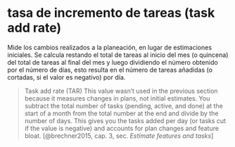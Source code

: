 # tasa de incremento de tareas (task add rate)
Mide los cambios realizados a la planeación, en lugar de estimaciones iniciales.
Se calcula restando el total de tareas al inicio del mes (o quincena) del total de tareas al final del mes y luego dividiendo el número obtenido por el número de días, esto resulta en el número de tareas añadidas (o cortadas, si el valor es negativo) por día.

>Task add rate (TAR) This value wasn’t used in the previous section because it measures changes in plans, not initial estimates. You subtract the total number of tasks (pending, active, and done) at the start of a month from the total number at the end and divide by the number of days. This gives you the tasks added per day (or tasks cut if the value is negative) and accounts for plan changes and feature bloat. \[@brechner2015, cap. 3, sec. *Estimate features and tasks*\]
